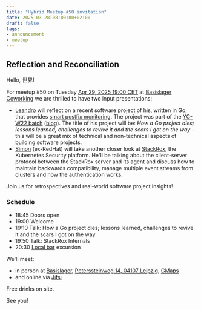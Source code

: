 ```yaml
---
title: "Hybrid Meetup #50 invitation"
date: 2025-03-28T08:00:00+02:00
draft: false
tags:
- announcement
- meetup
---
```


## Reflection and Reconciliation

Hello, 世界!

For meetup #50 on Tuesday [Apr 29, 2025 19:00
CET](https://www.meetup.com/leipzig-golang/events/306803728/) at [Basislager
Coworking](https://basislager.co) we are thrilled to have two input
presentations:

* [Leandro](https://www.linkedin.com/in/leandrosansilva/) will reflect on a
  recent software project of his, written in Go, that provides [smart postfix
monitoring](https://controlcenter.app/). The project was part of the [YC-W22
batch](https://www.ycombinator.com/companies/lightmeter) ([blog](https://www.ycombinator.com/blog/meet-the-yc-winter-2022-batch)). The title of his
project will be: *How a Go project dies; lessons learned, challenges to revive
it and the scars I got on the way* - this will be a great mix of technical and
non-technical aspects of building software projects.
* [Simon](https://www.linkedin.com/in/simon-b%C3%A4umer-a61042177/) (ex-RedHat)
  will take another closer look at
[StackRox](https://github.com/stackrox/stackrox), the Kubernetes Security
platform. He'll be talking about the client-server protocol between the
StackRox server and its agent and discuss how to maintain backwards
compatibility, manage multiple event streams from clusters and how the
authentication works.

Join us for retrospectives and real-world software project insights!

### Schedule

* 18:45 Doors open
* 19:00 Welcome
* 19:10 Talk: How a Go project dies; lessons learned, challenges to revive it and the scars I got on the way
* 19:50 Talk: StackRox Internals
* 20:30 [Local bar](https://soltmann.club/) excursion

We'll meet:

* in person at [Basislager](https://www.basislager.co/), [Peterssteinweg 14, 04107 Leipzig](https://www.openstreetmap.org/node/3504864558), [GMaps](https://maps.app.goo.gl/FoC727e5cgpiXLTo9)
* and online via [Jitsi](https://meet.jit.si/LeipzigGophers50)

Free drinks on site.

See you!


<!--

todo: outreach

-->
